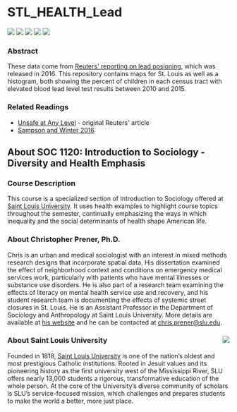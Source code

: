 # STL_HEALTH_Lead

[![](https://img.shields.io/badge/extent-st.%20louis%20city-red.svg)](https://github.com/slu-soc1120/STL_HEALTH_Lead/)
[![](https://img.shields.io/badge/category-health-orange.svg)](https://github.com/slu-soc1120/STL_HEALTH_Lead/)
[![](https://img.shields.io/github/release/slu-soc1120/STL_HEALTH_Lead.svg?label=version)](https://github.com/slu-soc1120/STL_HEALTH_Lead/releases)
[![](https://img.shields.io/github/last-commit/slu-soc1120/STL_HEALTH_Lead.svg)](https://github.com/slu-soc1120/STL_HEALTH_Lead/commits/master)
[![](https://img.shields.io/github/repo-size/slu-soc1120/STL_HEALTH_Lead.svg)](https://github.com/slu-soc1120/STL_HEALTH_Lead/)

### Abstract
These data come from [Reuters' reporting on lead posioning](https://www.reuters.com/investigates/special-report/usa-lead-testing/), which was released in 2016. This repository contains maps for St. Louis as well as a histogram, both showing the percent of children in each census tract with elevated blood lead level test results between 2010 and 2015.

### Related Readings
* [Unsafe at Any Level](https://www.reuters.com/investigates/special-report/usa-lead-testing/) - original Reuters' article
* [Sampson and Winter 2016](https://www.cambridge.org/core/journals/du-bois-review-social-science-research-on-race/article/racial-ecology-of-lead-poisoning/F39AF4724258606DCC1CDA369DC08707)

## About SOC 1120: Introduction to Sociology - Diversity and Health Emphasis
### Course Description
This course is a specialized section of Introduction to Sociology offered at [Saint Louis University](http://wwww.slu.edu). It uses health examples to highlight course topics throughout the semester, continually emphasizing the ways in which inequality and the social determinants of health shape American life.

### About Christopher Prener, Ph.D.
Chris is an urban and medical sociologist with an interest in mixed methods research designs that incorporate spatial data. His dissertation examined the effect of neighborhood context and conditions on emergency medical services work, particularly with patients who have mental illnesses or substance use disorders. He is also part of a research team examining the effects of literacy on mental health service use and recovery, and his student research team is documenting the effects of systemic street closures in St. Louis. He is an Assistant Professor in the Department of Sociology and Anthropology at Saint Louis University. More details are available at [his website](https://chris-prener.github.io) and he can be contacted at [chris.prener@slu.edu](mailto:chris.prener@slu.edu).

### About Saint Louis University <img src="https://slu-soc5650.github.io/images/sluLogo.png" align="right" />
Founded in 1818, [Saint Louis University](http://wwww.slu.edu) is one of the nation’s oldest and most prestigious Catholic institutions. Rooted in Jesuit values and its pioneering history as the first university west of the Mississippi River, SLU offers nearly 13,000 students a rigorous, transformative education of the whole person. At the core of the University’s diverse community of scholars is SLU’s service-focused mission, which challenges and prepares students to make the world a better, more just place.
